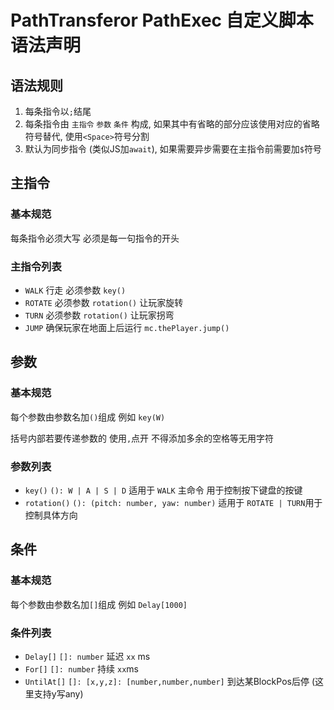 # PathTransferor PathExec 自定义脚本 语法声明

## 语法规则

1. 每条指令以`;`结尾
2. 每条指令由 `主指令` `参数` `条件` 构成, 如果其中有省略的部分应该使用对应的省略符号替代, 使用`<Space>`符号分割
3. 默认为同步指令 (类似JS加`await`), 如果需要异步需要在主指令前需要加`$`符号

## 主指令

### 基本规范

每条指令必须大写 必须是每一句指令的开头

### 主指令列表

- `WALK` 行走 必须参数 `key()`
- `ROTATE` 必须参数 `rotation()` 让玩家旋转
- `TURN` 必须参数 `rotation()` 让玩家拐弯
- `JUMP` 确保玩家在地面上后运行 `mc.thePlayer.jump()`

## 参数

### 基本规范

每个参数由参数名加`()`组成
例如 `key(W)`

括号内部若要传递参数的 使用`,`点开 不得添加多余的空格等无用字符

### 参数列表

- `key()` `(): W | A | S | D` 适用于 `WALK` 主命令 用于控制按下键盘的按键
- `rotation()` `(): (pitch: number, yaw: number)` 适用于 `ROTATE | TURN`用于控制具体方向

## 条件

### 基本规范

每个参数由参数名加`[]`组成
例如 `Delay[1000]`

### 条件列表

- `Delay[]` `[]: number` 延迟 `xx` ms
- `For[]` `[]: number` 持续 `xx`ms
- `UntilAt[]` `[]: [x,y,z]: [number,number,number]` 到达某BlockPos后停 (这里支持y写any)